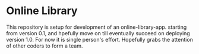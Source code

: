 <h1>Online Library</h1>
This repository is setup for development of an online-library-app. starting from version 0.1, and hpefully move on till eventually succeed on deploying version 1.0.
For now it is single person's effort. Hopefully grabs the attention of other coders to form a team.
